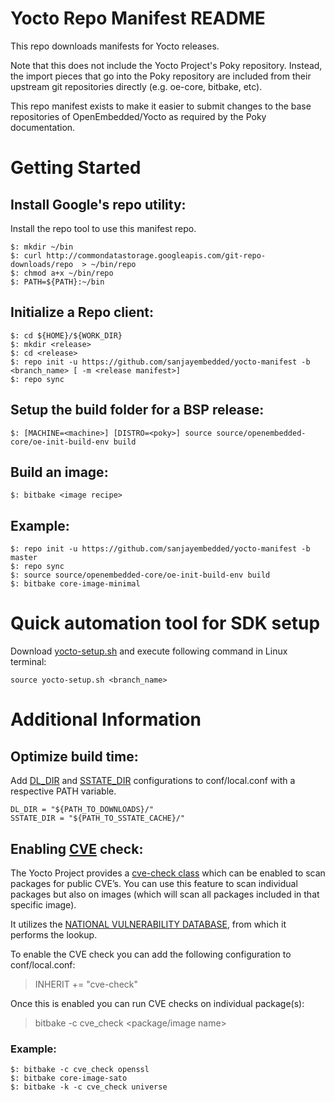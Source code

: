 # Yocto Repo Manifest README

This repo downloads manifests for Yocto releases.

Note that this does not include the Yocto Project's Poky repository. Instead, the import pieces that go into the Poky repository are included from their upstream git repositories directly (e.g. oe-core, bitbake, etc).

This repo manifest exists to make it easier to submit changes to the base repositories of OpenEmbedded/Yocto as required by the Poky documentation.


# Getting Started

## Install Google's repo utility:

Install the repo tool to use this manifest repo.
```
$: mkdir ~/bin
$: curl http://commondatastorage.googleapis.com/git-repo-downloads/repo  > ~/bin/repo
$: chmod a+x ~/bin/repo
$: PATH=${PATH}:~/bin
```

## Initialize a Repo client:

```
$: cd ${HOME}/${WORK_DIR}
$: mkdir <release>
$: cd <release>
$: repo init -u https://github.com/sanjayembedded/yocto-manifest -b <branch_name> [ -m <release manifest>]
$: repo sync
```

## Setup the build folder for a BSP release:

```
$: [MACHINE=<machine>] [DISTRO=<poky>] source source/openembedded-core/oe-init-build-env build
```

## Build an image:

```
$: bitbake <image recipe>
```

## Example:

```
$: repo init -u https://github.com/sanjayembedded/yocto-manifest -b master
$: repo sync
$: source source/openembedded-core/oe-init-build-env build
$: bitbake core-image-minimal
```

# Quick automation tool for SDK setup
Download [yocto-setup.sh](https://github.com/sanjayembedded/scripts/blob/master/yocto-setup.sh) and execute following command in Linux terminal:
```
source yocto-setup.sh <branch_name>
```

# Additional Information

## Optimize build time:
Add [DL_DIR](https://docs.yoctoproject.org/ref-manual/variables.html#term-DL_DIR) and [SSTATE_DIR](https://docs.yoctoproject.org/ref-manual/variables.html#term-SSTATE_DIR) configurations to conf/local.conf with a respective PATH variable.

```
DL_DIR = "${PATH_TO_DOWNLOADS}/"
SSTATE_DIR = "${PATH_TO_SSTATE_CACHE}/"
```

## Enabling [CVE](https://en.wikipedia.org/wiki/Common_Vulnerabilities_and_Exposures) check:

The Yocto Project provides a [cve-check class](https://github.com/openembedded/openembedded-core/blob/master/meta/classes/cve-check.bbclass) which can be enabled to scan packages for public CVE’s. You can use this feature to scan individual packages but also on images (which will scan all packages included in that specific image).

It utilizes the [NATIONAL VULNERABILITY DATABASE](https://nvd.nist.gov/), from which it performs the lookup.

To enable the CVE check you can add the following configuration to conf/local.conf:
> INHERIT += "cve-check"

Once this is enabled you can run CVE checks on individual package(s):
> bitbake -c cve_check <package/image name>

### Example:

```
$: bitbake -c cve_check openssl
$: bitbake core-image-sato
$: bitbake -k -c cve_check universe
```
